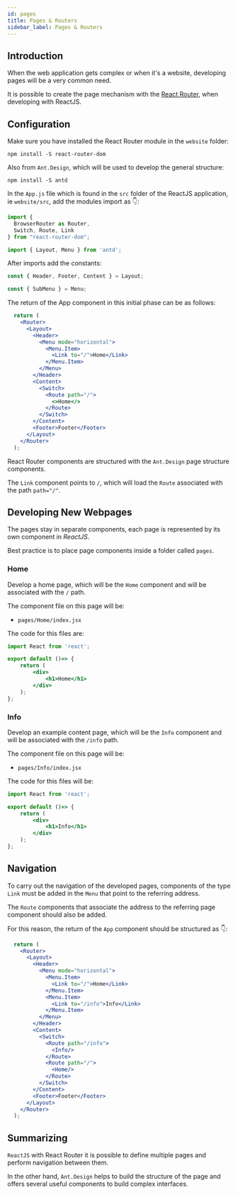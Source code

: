 ```yaml
---
id: pages
title: Pages & Routers
sidebar_label: Pages & Routers
---
```


## Introduction

When the web application gets complex or when it's a website, developing pages will be a very common need.

It is possible to create the page mechanism with the [React Router](https://reactrouter.com), when developing with ReactJS.

## Configuration

Make sure you have installed the React Router module in the `website` folder:

```
npm install -S react-router-dom 
```

Also from `Ant.Design`, which will be used to develop the general structure:

```
npm install -S antd
```

In the `App.js` file which is found in the `src` folder of the ReactJS application, ie `website/src`, add the modules import as 👇:

```javascript title="src/App.jsx"
import {
  BrowserRouter as Router,
  Switch, Route, Link
} from "react-router-dom";

import { Layout, Menu } from 'antd';
```

After imports add the constants:

```javascript title="src/App.jsx"
const { Header, Footer, Content } = Layout;

const { SubMenu } = Menu;
```

The return of the App component in this initial phase can be as follows:

```jsx title="src/App.jsx"
  return (
    <Router>
      <Layout>
        <Header>
          <Menu mode="horizontal">
            <Menu.Item>
              <Link to="/">Home</Link>
            </Menu.Item>
          </Menu>
        </Header>
        <Content>
          <Switch>
            <Route path="/">
              <>Home</>
            </Route>
          </Switch>
        </Content>
        <Footer>Footer</Footer>
      </Layout>
    </Router>
  );

```

React Router components are structured with the `Ant.Design` page structure components.

The `Link` component points to `/`, which will load the `Route` associated with the path `path="/"`.

## Developing New Webpages

The pages stay in separate components, each page is represented by its own component in _ReactJS_.

Best practice is to place page components inside a folder called `pages`.

### Home

Develop a home page, which will be the `Home` component and will be associated with the `/` path.

The component file on this page will be:

- `pages/Home/index.jsx`

The code for this files are:

```jsx title="src/pages/Home/index.jsx"
import React from 'react';

export default ()=> {
    return (
        <div>
            <h1>Home</h1>
        </div>
    );
};
```

### Info

Develop an example content page, which will be the `Info` component and will be associated with the `/info` path.

The component file on this page will be:

- `pages/Info/index.jsx`

The code for this files will be:

```jsx title="src/pages/Info/index.jsx"
import React from 'react';

export default ()=> {
    return (
        <div>
            <h1>Info</h1>
        </div>
    );
};
```

## Navigation

To carry out the navigation of the developed pages, components of the type `Link` must be added in the `Menu` that point to the referring address.

The `Route` components that associate the address to the referring page component should also be added.

For this reason, the return of the `App` component should be structured as 👇:

```jsx title="src/App.jsx"
  return (
    <Router>
      <Layout>
        <Header>
          <Menu mode="horizontal">
            <Menu.Item>
              <Link to="/">Home</Link>
            </Menu.Item>
            <Menu.Item>
              <Link to="/info">Info</Link>
            </Menu.Item>
          </Menu>
        </Header>
        <Content>
          <Switch>
            <Route path="/info">
              <Info/>
            </Route>
            <Route path="/">
              <Home/>
            </Route>
          </Switch>
        </Content>
        <Footer>Footer</Footer>
      </Layout>
    </Router>
  );
```

## Summarizing

`ReactJS` with React Router it is possible to define multiple pages and perform navigation between them.

In the other hand, `Ant.Design` helps to build the structure of the page and offers several useful components to build complex interfaces.

